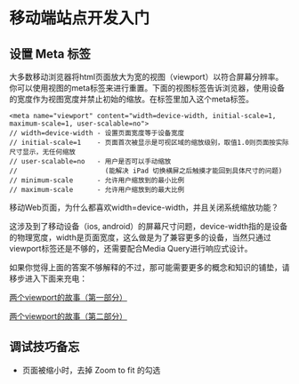 # 移动端站点开发入门

## 设置 Meta 标签

大多数移动浏览器将html页面放大为宽的视图（viewport）以符合屏幕分辨率。你可以使用视图的meta标签来进行重置。下面的视图标签告诉浏览器，使用设备的宽度作为视图宽度并禁止初始的缩放。在<head>标签里加入这个meta标签。

    <meta name="viewport" content="width=device-width, initial-scale=1, maximum-scale=1, user-scalable=no">
    // width=device-width - 设置页面宽度等于设备宽度
    // initial-scale=1    - 页面首次被显示是可视区域的缩放级别，取值1.0则页面按实际尺寸显示，无任何缩放
    // user-scalable=no   - 用户是否可以手动缩放
    //                      (能解决 iPad 切换横屏之后触摸才能回到具体尺寸的问题)
    // minimum-scale      - 允许用户缩放到的最小比例
    // maximum-scale      - 允许用户缩放到的最大比例
    
移动Web页面，为什么都喜欢width=device-width，并且关闭系统缩放功能？
    
这涉及到了移动设备（ios, android）的屏幕尺寸问题，device-width指的是设备的物理宽度，width是页面宽度，这么做是为了兼容更多的设备，当然只通过viewport标签还是不够的，还需要配合Media Query进行响应式设计。

如果你觉得上面的答案不够解释的不过，那可能需要更多的概念和知识的铺垫，请移步进入下面来充电：

[两个viewport的故事（第一部分）](http://weizhifeng.net/viewports.html)

[两个viewport的故事（第二部分）](http://weizhifeng.net/viewports2.html)
    
## 调试技巧备忘
    
- 页面被缩小时，去掉 Zoom to fit 的勾选
    
    